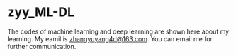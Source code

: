 # zyy_ML-DL
The codes of machine learning and deep learning are shown here about my learning.
My eamil is zhangyuyang4d@163.com.
You can email me for further communication.
